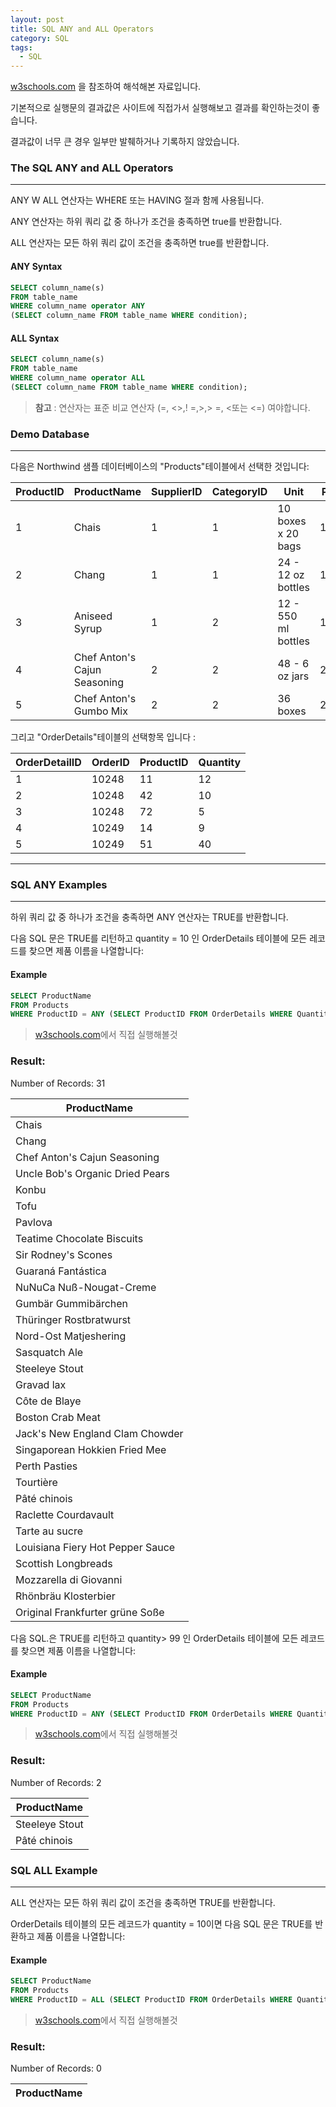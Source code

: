 ```yaml
---
layout: post
title: SQL ANY and ALL Operators
category: SQL
tags:
  - SQL
---
```




[w3schools.com](www.w3schools.com/sql) 을 참조하여 해석해본 자료입니다.

기본적으로 실행문의 결과값은 사이트에 직접가서 실행해보고 결과를 확인하는것이 좋습니다.

결과값이 너무 큰 경우 일부만 발췌하거나 기록하지 않았습니다.



### The SQL ANY and ALL Operators

---

ANY W ALL 연산자는 WHERE 또는 HAVING 절과 함께 사용됩니다.

ANY 연산자는 하위 쿼리 값 중 하나가 조건을 충족하면 true를 반환합니다.

ALL 연산자는 모든 하위 쿼리 값이 조건을 충족하면 true를 반환합니다.



#### ANY Syntax

```sql
SELECT column_name(s)
FROM table_name
WHERE column_name operator ANY
(SELECT column_name FROM table_name WHERE condition);
```



#### ALL Syntax

```sql
SELECT column_name(s)
FROM table_name
WHERE column_name operator ALL
(SELECT column_name FROM table_name WHERE condition);
```

> **참고** : 연산자는 표준 비교 연산자 (=, <>,! =,>,> =, <또는 <=) 여야합니다.



### Demo Database

---

다음은 Northwind 샘플 데이터베이스의 "Products"테이블에서 선택한 것입니다:

| ProductID | ProductName                  | SupplierID | CategoryID | Unit                | Price |
| --------- | ---------------------------- | ---------- | ---------- | ------------------- | ----- |
| 1         | Chais                        | 1          | 1          | 10 boxes x 20 bags  | 18    |
| 2         | Chang                        | 1          | 1          | 24 - 12 oz bottles  | 19    |
| 3         | Aniseed Syrup                | 1          | 2          | 12 - 550 ml bottles | 10    |
| 4         | Chef Anton's Cajun Seasoning | 2          | 2          | 48 - 6 oz jars      | 22    |
| 5         | Chef Anton's Gumbo Mix       | 2          | 2          | 36 boxes            | 21.35 |



그리고 "OrderDetails"테이블의 선택항목 입니다 :

| OrderDetailID | OrderID | ProductID | Quantity |
| ------------- | ------- | --------- | -------- |
| 1             | 10248   | 11        | 12       |
| 2             | 10248   | 42        | 10       |
| 3             | 10248   | 72        | 5        |
| 4             | 10249   | 14        | 9        |
| 5             | 10249   | 51        | 40       |

---



### SQL ANY Examples

---

하위 쿼리 값 중 하나가 조건을 충족하면 ANY 연산자는 TRUE를 반환합니다.

다음 SQL 문은 TRUE를 리턴하고 quantity = 10 인 OrderDetails 테이블에 모든 레코드를 찾으면 제품 이름을 나열합니다:



#### Example

```sql
SELECT ProductName
FROM Products
WHERE ProductID = ANY (SELECT ProductID FROM OrderDetails WHERE Quantity = 10);
```

> [w3schools.com](www.w3schools.com/sql)에서 직접 실행해볼것



### Result:

Number of Records: 31

| ProductName                      |
| -------------------------------- |
| Chais                            |
| Chang                            |
| Chef Anton's Cajun Seasoning     |
| Uncle Bob's Organic Dried Pears  |
| Konbu                            |
| Tofu                             |
| Pavlova                          |
| Teatime Chocolate Biscuits       |
| Sir Rodney's Scones              |
| Guaraná Fantástica               |
| NuNuCa Nuß-Nougat-Creme          |
| Gumbär Gummibärchen              |
| Thüringer Rostbratwurst          |
| Nord-Ost Matjeshering            |
| Sasquatch Ale                    |
| Steeleye Stout                   |
| Gravad lax                       |
| Côte de Blaye                    |
| Boston Crab Meat                 |
| Jack's New England Clam Chowder  |
| Singaporean Hokkien Fried Mee    |
| Perth Pasties                    |
| Tourtière                        |
| Pâté chinois                     |
| Raclette Courdavault             |
| Tarte au sucre                   |
| Louisiana Fiery Hot Pepper Sauce |
| Scottish Longbreads              |
| Mozzarella di Giovanni           |
| Rhönbräu Klosterbier             |
| Original Frankfurter grüne Soße  |



다음 SQL.은 TRUE를 리턴하고 quantity> 99 인 OrderDetails 테이블에 모든 레코드를 찾으면 제품 이름을 나열합니다:



#### Example

```sql
SELECT ProductName
FROM Products
WHERE ProductID = ANY (SELECT ProductID FROM OrderDetails WHERE Quantity > 99);
```

> [w3schools.com](www.w3schools.com/sql)에서 직접 실행해볼것



### Result:

Number of Records: 2

| ProductName    |
| -------------- |
| Steeleye Stout |
| Pâté chinois   |



### SQL ALL Example

---

ALL 연산자는 모든 하위 쿼리 값이 조건을 충족하면 TRUE를 반환합니다.

OrderDetails 테이블의 모든 레코드가 quantity = 10이면 다음 SQL 문은 TRUE를 반환하고 제품 이름을 나열합니다:



#### Example

```sql
SELECT ProductName
FROM Products
WHERE ProductID = ALL (SELECT ProductID FROM OrderDetails WHERE Quantity = 10);
```

> [w3schools.com](www.w3schools.com/sql)에서 직접 실행해볼것



### Result:

Number of Records: 0

| ProductName |
| ----------- |

